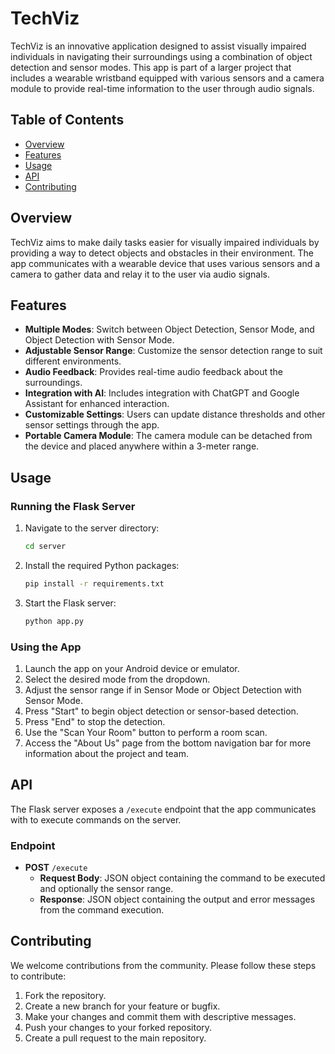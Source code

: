 
# TechViz

TechViz is an innovative application designed to assist visually impaired individuals in navigating their surroundings using a combination of object detection and sensor modes. This app is part of a larger project that includes a wearable wristband equipped with various sensors and a camera module to provide real-time information to the user through audio signals.

## Table of Contents

- [Overview](#overview)
- [Features](#features)
- [Usage](#usage)
- [API](#api)
- [Contributing](#contributing)

## Overview

TechViz aims to make daily tasks easier for visually impaired individuals by providing a way to detect objects and obstacles in their environment. The app communicates with a wearable device that uses various sensors and a camera to gather data and relay it to the user via audio signals.

## Features

- **Multiple Modes**: Switch between Object Detection, Sensor Mode, and Object Detection with Sensor Mode.
- **Adjustable Sensor Range**: Customize the sensor detection range to suit different environments.
- **Audio Feedback**: Provides real-time audio feedback about the surroundings.
- **Integration with AI**: Includes integration with ChatGPT and Google Assistant for enhanced interaction.
- **Customizable Settings**: Users can update distance thresholds and other sensor settings through the app.
- **Portable Camera Module**: The camera module can be detached from the device and placed anywhere within a 3-meter range. 

## Usage

### Running the Flask Server

1. Navigate to the server directory:

    ```sh
    cd server
    ```

2. Install the required Python packages:

    ```sh
    pip install -r requirements.txt
    ```

3. Start the Flask server:

    ```sh
    python app.py
    ```

### Using the App

1. Launch the app on your Android device or emulator.
2. Select the desired mode from the dropdown.
3. Adjust the sensor range if in Sensor Mode or Object Detection with Sensor Mode.
4. Press "Start" to begin object detection or sensor-based detection.
5. Press "End" to stop the detection.
6. Use the "Scan Your Room" button to perform a room scan.
7. Access the "About Us" page from the bottom navigation bar for more information about the project and team.

## API

The Flask server exposes a `/execute` endpoint that the app communicates with to execute commands on the server.

### Endpoint

- **POST** `/execute`
    - **Request Body**: JSON object containing the command to be executed and optionally the sensor range.
    - **Response**: JSON object containing the output and error messages from the command execution.

## Contributing

We welcome contributions from the community. Please follow these steps to contribute:

1. Fork the repository.
2. Create a new branch for your feature or bugfix.
3. Make your changes and commit them with descriptive messages.
4. Push your changes to your forked repository.
5. Create a pull request to the main repository.
